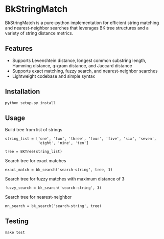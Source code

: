 # BkStringMatch

BkStringMatch is a pure-python implementation for efficient string matching and nearest-neighbor searches that leverages BK tree structures and a variety of string distance metrics.

## Features

* Supports Levenshtein distance, longest common substring length, Hamming distance, q-gram distance, and Jaccard distance
* Supports exact matching, fuzzy search, and nearest-neighbor searches
* Lightweight codebase and simple syntax

## Installation

```
python setup.py install
```

## Usage

Build tree from list of strings
```
string_list = ['one', 'two', 'three', 'four', 'five', 'six', 'seven',
               'eight', 'nine', 'ten']

tree = BKTree(string_list)
```

Search tree for exact matches
```
exact_match = bk_search('search-string', tree, 1)

```

Search tree for fuzzy matches with maximum distance of 3
```
fuzzy_search = bk_search('search-string', 3)
```

Search tree for nearest-neighbor
```
nn_search = bk_search('search-string', tree)
```

## Testing

```
make test
```
